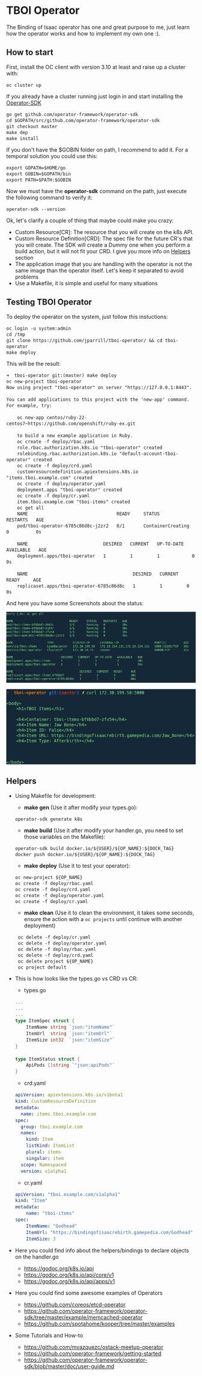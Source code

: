 # TBOI Operator
The Binding of Isaac operator has one and great purpose to me, just learn how the operator works and how to implement my own one :).

## How to start

First, install the OC client with version 3.10 at least and raise up a cluster with:

```
oc cluster up
```

If you already have a cluster running just login in and start installing the [Operator-SDK](https://github.com/operator-framework/operator-sdk)
```
go get github.com/operator-framework/operator-sdk
cd $GOPATH/src/github.com/operator-framework/operator-sdk
git checkout master
make dep
make install
```

If you don't have the $GOBIN folder on path, I recommend to add it. For a temporal solution you could use this:
```
export GOPATH=$HOME/go
export GOBIN=$GOPATH/bin
export PATH=$PATH:$GOBIN
```

Now we must have the __operator-sdk__ command on the path, just execute the following command to verify it:
```
operator-sdk --version
```

Ok, let's clarify a couple of thing that maybe could make you crazy:

- Custom Resource[CR]: The resource that you will create on the k8s API.
- Custom Resource Definition[CRD]: The spec file for the future CR's that you will create. The SDK will create a Dummy one when you perform a build action, but it will not fit your CRD. I give you more info on [Helpers](#helpers) section
- The application image that you are handling with the operator is not the same image than the operator itself. Let's keep it separated to avoid problems
- Use a Makefile, it is simple and useful for many situations


## Testing TBOI Operator

To deploy the operator on the system, just follow this instuctions:
```
oc login -u system:admin
cd /tmp
git clone https://github.com/jparrill/tboi-operator/ && cd tboi-operator
make deploy
```

This will be the result:
```
➜  tboi-operator git:(master) make deploy
oc new-project tboi-operator
Now using project "tboi-operator" on server "https://127.0.0.1:8443".

You can add applications to this project with the 'new-app' command. For example, try:

    oc new-app centos/ruby-22-centos7~https://github.com/openshift/ruby-ex.git

    to build a new example application in Ruby.
    oc create -f deploy/rbac.yaml
    role.rbac.authorization.k8s.io "tboi-operator" created
    rolebinding.rbac.authorization.k8s.io "default-account-tboi-operator" created
    oc create -f deploy/crd.yaml
    customresourcedefinition.apiextensions.k8s.io "items.tboi.example.com" created
    oc create -f deploy/operator.yaml
    deployment.apps "tboi-operator" created
    oc create -f deploy/cr.yaml
    item.tboi.example.com "tboi-items" created
    oc get all
    NAME                                 READY     STATUS              RESTARTS   AGE
    pod/tboi-operator-6785c86d8c-j2zr2   0/1       ContainerCreating   0          0s

    NAME                            DESIRED   CURRENT   UP-TO-DATE   AVAILABLE   AGE
    deployment.apps/tboi-operator   1         1         1            0           0s

    NAME                                       DESIRED   CURRENT   READY     AGE
    replicaset.apps/tboi-operator-6785c86d8c   1         1         0         0s

```

And here you have some Screenshots about the status:

![img](docs/img/oc_get_all_operator.png)

![img](docs/img/curl_tboi_app.png)


## Helpers

- Using Makefile for development:
	- __make gen__ (Use it after modify your types.go):
	```
	operator-sdk generate k8s
	```
	
	- __make build__ (Use it after modify your handler.go, you need to set those variables on the Makefile):
	```
	operator-sdk build docker.io/${USER}/${OP_NAME}:${DOCK_TAG}
    docker push docker.io/${USER}/${OP_NAME}:${DOCK_TAG}
	```

	- __make deploy__ (Use it to test your operator):
	```
    oc new-project ${OP_NAME}
   	oc create -f deploy/rbac.yaml
   	oc create -f deploy/crd.yaml
   	oc create -f deploy/operator.yaml
    oc create -f deploy/cr.yaml
	```

	- __make clean__ (Use it to clean the environment, it takes some seconds, ensure the action with a ```oc projects``` until continue with another deployment)
	```
	 oc delete -f deploy/cr.yaml
     oc delete -f deploy/operator.yaml
     oc delete -f deploy/rbac.yaml
     oc delete -f deploy/crd.yaml
     oc delete project ${OP_NAME}
     oc project default
	```

- This is how looks like the types.go vs CRD vs CR:
    - types.go
    ```go
    ...
    ...
    ...
    type ItemSpec struct {
    	ItemName string `json:"itemName"`
    	ItemUrl  string `json:"itemUrl"`
    	ItemSize int32  `json:"itemSize"`
    }
    
    type ItemStatus struct {
    	ApiPods []string `"json:apiPods"`
    }
    ```
    
    - crd.yaml
    ```yaml
    apiVersion: apiextensions.k8s.io/v1beta1
    kind: CustomResourceDefinition
    metadata:
      name: items.tboi.example.com
    spec:
      group: tboi.example.com
      names:
        kind: Item
        listKind: ItemList
        plural: items
        singular: item
      scope: Namespaced
      version: v1alpha1
    ```
    
    - cr.yaml
    ```yaml
    apiVersion: "tboi.example.com/v1alpha1"
    kind: "Item"
    metadata:
        name: "tboi-items"
    spec:
        ItemName: "Godhead"
        ItemUrl: "https://bindingofisaacrebirth.gamepedia.com/Godhead"
        ItemSize: 3
    ```

- Here you could find info about the helpers/bindings to declare objects on the handler.go
    - https://godoc.org/k8s.io/api
    - https://godoc.org/k8s.io/api/core/v1
    - https://godoc.org/k8s.io/api/apps/v1

- Here you could find some awesome examples of Operators
    - https://github.com/coreos/etcd-operator
    - https://github.com/operator-framework/operator-sdk/tree/master/example/memcached-operator
    - https://github.com/spotahome/kooper/tree/master/examples

- Some Tutorials and How-to
    - https://github.com/mvazquezc/ostack-meetup-operator
    - https://github.com/operator-framework/getting-started
	- https://github.com/operator-framework/operator-sdk/blob/master/doc/user-guide.md
